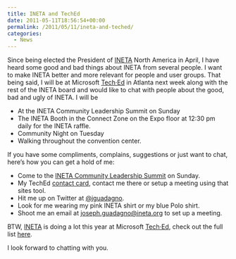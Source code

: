 ```yaml
---
title: INETA and TechEd
date: 2011-05-11T18:56:54+00:00
permalink: /2011/05/11/ineta-and-teched/
categories:
  - News
---
```

Since being elected the President of [INETA](http://www.ineta.org) North America in April, I have heard some good and bad things about INETA from several people.  I want to make INETA better and more relevant for people and user groups. That being said, I will be at Microsoft [Tech·Ed](http://northamerica.msteched.com) in Atlanta next week along with the rest of the INETA board and would like to chat with people about the good, bad and ugly of INETA.  I will be

* At the INETA Community Leadership Summit on Sunday
* The INETA Booth in the Connect Zone on the Expo floor at 12:30 pm daily for the INETA raffle. 
* Community Night on Tuesday
* Walking throughout the convention center.

If you have some compliments, complains, suggestions or just want to chat, here’s how you can get a hold of me:

* Come to the [INETA Community Leadership Summit](http://inetateched2011.eventbrite.com/) on Sunday.
* My TechEd [contact card](http://northamerica.msteched.com/Directory/Details/a6434085-9918-4201-849e-8e6b2ad89337?fbid=R0PcL7ZnU9F), contact me there or setup a meeting using that sites tool.
* Hit me up on Twitter at [@jguadagno](http://twitter.com/jguadagno).
* Look for me wearing my pink INETA shirt or my blue Polo shirt.
* Shoot me an email at [joseph.guadagno@ineta.org](mailto:joseph.guadagno@ineta.org) to set up a meeting.

BTW, [INETA](http://www.ineta.org) is doing a lot this year at Microsoft [Tech·Ed](http://northamerica.msteched.com), check out the full list [here](http://blog.ineta.org/post/INETA-at-Teche280a2Ed-2011.aspx).

I look forward to chatting with you.